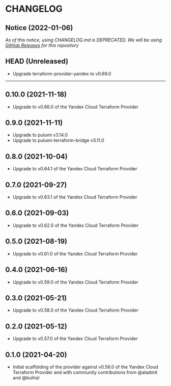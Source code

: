 CHANGELOG
=========

## Notice (2022-01-06)

*As of this notice, using CHANGELOG.md is DEPRECATED. We will be using [GitHub Releases](https://github.com/pulumi/pulumi-yandex/releases) for this repository*

## HEAD (Unreleased)
* Upgrade terraform-provider-yandex to v0.69.0

---

## 0.10.0 (2021-11-18)
* Upgrade to v0.66.0 of the Yandex Cloud Terraform Provider

## 0.9.0 (2021-11-11)
* Upgrade to pulumi v3.14.0
* Upgrade to pulumi-terraform-bridge v3.11.0

## 0.8.0 (2021-10-04)
* Upgrade to v0.64.1 of the Yandex Cloud Terraform Provider

## 0.7.0 (2021-09-27)
* Upgrade to v0.63.1 of the Yandex Cloud Terraform Provider

## 0.6.0 (2021-09-03)
* Upgrade to v0.62.0 of the Yandex Cloud Terraform Provider

## 0.5.0 (2021-08-19)
* Upgrade to v0.61.0 of the Yandex Cloud Terraform Provider

## 0.4.0 (2021-06-16)
* Upgrade to v0.59.0 of the Yandex Cloud Terraform Provider

## 0.3.0 (2021-05-21)
* Upgrade to v0.58.0 of the Yandex Cloud Terraform Provider

## 0.2.0 (2021-05-12)
* Upgrade to v0.57.0 of the Yandex Cloud Terraform Provider

## 0.1.0 (2021-04-20)
* Initial scaffolding of the provider against v0.56.0 of the Yandex Cloud Terraform Provider and with community
  contributions from @aladmit and @buhta!

